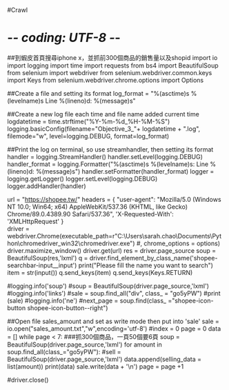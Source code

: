 #Crawl 
# -*- coding: UTF-8 -*-
##到蝦皮首頁搜尋iphone x，並抓前300個商品的銷售量以及shopid
import io
import logging
import time
import requests
from bs4 import BeautifulSoup
from selenium import webdriver
from selenium.webdriver.common.keys import Keys
from selenium.webdriver.chrome.options import Options

##Create a file and setting its format
log_format = "%(asctime)s %(levelname)s Line %(lineno)d: %(message)s"

##Create a new log file each time and file name added current time
logdatetime = time.strftime("%Y-%m-%d_%H-%M-%S")
logging.basicConfig(filename="Objective_3_"+ logdatetime + ".log", filemode="w", level=logging.DEBUG, format=log_format)

##Print the log on terminal, so use streamhandler, then setting its format
handler = logging.StreamHandler()
handler.setLevel(logging.DEBUG)
handler_format = logging.Formatter("%(asctime)s %(levelname)s: Line %(lineno)d: %(message)s")
handler.setFormatter(handler_format)
logger = logging.getLogger()
logger.setLevel(logging.DEBUG)
logger.addHandler(handler)

url = "https://shopee.tw/"
headers = {
    "user-agent": "Mozilla/5.0 (Windows NT 10.0; Win64; x64) AppleWebKit/537.36 (KHTML, like Gecko) Chrome/89.0.4389.90 Safari/537.36",
    'X-Requested-With': 'XMLHttpRequest'
}    
driver = webdriver.Chrome(executable_path=r"C:\Users\sarah.chao\Documents\Python\chromedriver_win32\chromedriver.exe") #, chrome_options = options)
driver.maximize_window()
driver.get(url)
res = driver.page_source
soup = BeautifulSoup(res,'lxml')
q = driver.find_element_by_class_name('shopee-searchbar-input__input')
print("Please fill the name you want to search")
item = str(input())
q.send_keys(item)
q.send_keys(Keys.RETURN)

#logging.info('soup')
#soup = BeautifulSoup(driver.page_source,'lxml')
#logging.info('links')
#sale = soup.find_all("div", class_ = "go5yPW")
#print (sale)
#logging.info('ne')
#next_page = soup.find(class_ ="shopee-icon-button shopee-icon-button--right")

##Open file sales_amount and set as write mode then put into 'sale'
sale = io.open("sales_amount.txt","w",encoding='utf-8')
#index = 0
page = 0
data = []
while page < 7: ###抓300個商品，一頁50個要6頁
    soup = BeautifulSoup(driver.page_source,'lxml')
    for amount in soup.find_all(class_="go5yPW"):
        #sell = BeautifulSoup(driver.page_source,'lxml')
        data.append(selling_data = list(amount))
        print(data)
        sale.write(data + '\n')
    page = page +1

    

#driver.close()
